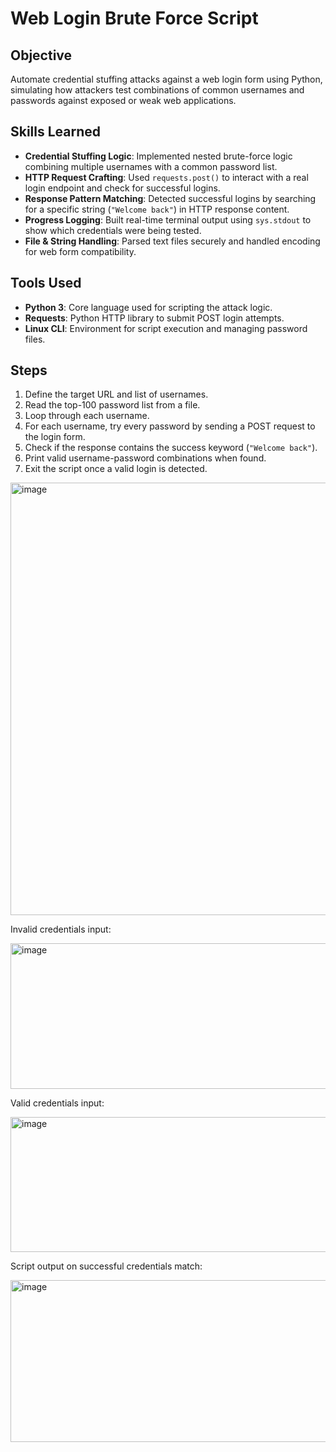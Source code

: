 # Web Login Brute Force Script

## Objective  
Automate credential stuffing attacks against a web login form using Python, simulating how attackers test combinations of common usernames and passwords against exposed or weak web applications.

## Skills Learned

- **Credential Stuffing Logic**: Implemented nested brute-force logic combining multiple usernames with a common password list.
- **HTTP Request Crafting**: Used `requests.post()` to interact with a real login endpoint and check for successful logins.
- **Response Pattern Matching**: Detected successful logins by searching for a specific string (`"Welcome back"`) in HTTP response content.
- **Progress Logging**: Built real-time terminal output using `sys.stdout` to show which credentials were being tested.
- **File & String Handling**: Parsed text files securely and handled encoding for web form compatibility.

## Tools Used

- **Python 3**: Core language used for scripting the attack logic.
- **Requests**: Python HTTP library to submit POST login attempts.
- **Linux CLI**: Environment for script execution and managing password files.

## Steps

1. Define the target URL and list of usernames.
2. Read the top-100 password list from a file.
3. Loop through each username.
4. For each username, try every password by sending a POST request to the login form.
5. Check if the response contains the success keyword (`"Welcome back"`).
6. Print valid username-password combinations when found.
7. Exit the script once a valid login is detected.

<img width="1539" height="692" alt="image" src="https://github.com/user-attachments/assets/5f557136-1666-49e6-b8cc-ae0717087383" />

Invalid credentials input:

<img width="552" height="233" alt="image" src="https://github.com/user-attachments/assets/fe65a2ac-881e-4f21-9531-df9e4917477f" />

Valid credentials input:

<img width="534" height="216" alt="image" src="https://github.com/user-attachments/assets/5197937d-c1fd-40c6-b9e1-288f3a58eeda" />

Script output on successful credentials match:

<img width="935" height="259" alt="image" src="https://github.com/user-attachments/assets/1a086dea-2efa-4e41-8d69-c37c13637e6b" />
